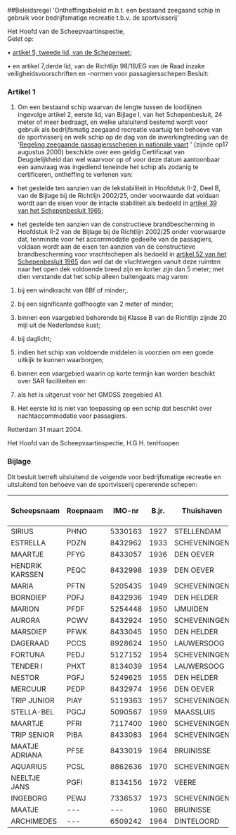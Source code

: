 <meta http-equiv='Content-Type' content='text/html; charset=utf-8' />

##Beleidsregel 'Ontheffingsbeleid m.b.t. een bestaand zeegaand schip in gebruik voor bedrijfsmatige recreatie t.b.v. de sportvisserij'

Het Hoofd van de Scheepvaartinspectie,  
Gelet op:

• [artikel 5, tweede lid, van de Schepenwet](../../../../../../../../../../../rijkswet/schepenwet/BWBR0001876/README.md);

• en artikel 7,derde lid, van de Richtlijn 98/18/EG van de Raad inzake veiligheidsvoorschriften en -normen voor passagiersschepen
Besluit:    

### Artikel  1  

1.  Om een bestaand schip waarvan de lengte tussen de loodlijnen ingevolge artikel 2, eerste lid, van Bijlage I, van het Schepenbesluit, 24 meter of meer bedraagt, en welke uitsluitend bestemd wordt voor gebruik als bedrijfsmatig zeegaand recreatie vaartuig ten behoeve van de sportvisserij en welk schip op de dag van de inwerkingtreding van de '[Regeling zeegaande passagiersschepen in nationale vaart](../../../../../../../../../../../ministeriele-regeling/regeling/zeegaande/passagiersschepen/in/nationale/vaart/BWBR0011573/README.md) ' (zijnde op17 augustus 2000) beschikte over een geldig Certificaat van Deugdelijkheid dan wel waarvoor op of voor deze datum aantoonbaar een aanvraag was ingediend teneinde het schip als zodanig te certificeren, ontheffing te verlenen van: 

* het gestelde ten aanzien van de lekstabiliteit in Hoofdstuk II-2, Deel B, van de Bijlage bij de Richtlijn 2002/25, onder voorwaarde dat voldaan wordt aan de eisen voor de intacte stabiliteit als bedoeld in [artikel 39 van het Schepenbesluit 1965](../../../../../../../../../../../rijksKB/schepenbesluit/1965/BWBR0002501/README.md);  

* het gestelde ten aanzien van de constructieve brandbescherming in Hoofdstuk II-2 van de Bijlage bij de Richtlijn 2002/25 onder voorwaarde dat, tenminste voor het accommodatie gedeelte van de passagiers, voldaan wordt aan de eisen ten aanzien van de constructieve brandbescherming voor vrachtschepen als bedoeld in [artikel 52 van het Schepenbesluit 1965](../../../../../../../../../../../rijksKB/schepenbesluit/1965/BWBR0002501/README.md) dan wel dat de vluchtwegen vanuit deze ruimten naar het open dek voldoende breed zijn en korter zijn dan 5 meter;   met dien verstande dat het schip alleen buitengaats mag varen: 

1. bij een windkracht van 6Bf of minder;.  

2. bij een significante golfhoogte van 2 meter of minder;  

3. binnen een vaargebied behorende bij Klasse B van de Richtlijn zijnde 20 mijl uit de Nederlandse kust;  

4. bij daglicht;  

5. indien het schip van voldoende middelen is voorzien om een goede uitkijk te kunnen waarborgen;  

6. binnen een vaargebied waarin op korte termijn kan worden beschikt over SAR faciliteiten en:  

7. als het is uitgerust voor het GMDSS zeegebied A1.     
2.  Het eerste lid is niet van toepassing op een schip dat beschikt over nachtaccommodatie voor passagiers.   

Rotterdam 
31 maart 2004.    

Het 
Hoofd van de Scheepvaartinspectie, 
H.G.H. tenHoopen   

### Bijlage  

Dit besluit betreft uitsluitend de volgende voor bedrijfsmatige recreatie en uitsluitend ten behoeve van de sportvisserij opererende schepen:  

| Scheepsnaam  | Roepnaam  | IMO-nr  | B.jr.  | Thuishaven  | Brt '69  | Lengte '69 (m)  |
|---|---|---|---|---|---|---|
| SIRIUS  | PHNO  | 5330163  | 1927  | STELLENDAM  | 159  | 31,13  |
| ESTRELLA  | PDZN  | 8432962  | 1933  | SCHEVENINGEN  | 306  | 56,77  |
| MAARTJE  | PFYG  | 8433057  | 1936  | DEN OEVER  | 208  | 39,85  |
| HENDRIK KARSSEN  | PEQC  | 8432998  | 1939  | DEN OEVER  | 149  | 35,2  |
| MARIA  | PFTN  | 5205435  | 1949  | SCHEVENINGEN  | 154  | 32,28  |
| BORNDIEP  | PDFJ  | 8432936  | 1949  | DEN HELDER  | 127  | 28,7  |
| MARION  | PFDF  | 5254448  | 1950  | IJMUIDEN  | 147  | 27,69  |
| AURORA  | PCWV  | 8432924  | 1950  | SCHEVENINGEN  | 172  | 33,67  |
| MARSDIEP  | PFWK  | 8433045  | 1950  | DEN HELDER  | 127  | 28,7  |
| DAGERAAD  | PCCS  | 8928624  | 1950  | LAUWERSOOG  | 152  | 29,03  |
| FORTUNA  | PEDJ  | 5127152  | 1954  | SCHEVENINGEN  | 340  | 40,14  |
| TENDER I  | PHXT  | 8134039  | 1954  | LAUWERSOOG  | 237  | 38,41  |
| NESTOR  | PGFJ  | 5249625  | 1955  | DEN HELDER  | 273  | 37,03  |
| MERCUUR  | PEDP  | 8432974  | 1956  | DEN OEVER  | 242  | 37,92  |
| TRIP JUNIOR  | PIAY  | 5119363  | 1957  | SCHEVENINGEN  | 235  | 36,3  |
| STELLA-BEL  | PGCJ  | 5090567  | 1959  | MAASSLUIS  | 102  | 24,16  |
| MAARTJE  | PFRI  | 7117400  | 1960  | SCHEVENINGEN  | 119  | 28,25  |
| TRIP SENIOR  | PIBA  | 8433083  | 1964  | SCHEVENINGEN  | 105  | 26,56  |
| MAATJE ADRIANA  | PFSE  | 8433019  | 1964  | BRUINISSE  | 83  | 28,13  |
| AQUARIUS  | PCSL  | 8862636  | 1970  | SCHEVENINGEN  | 331  | 35,9  |
| NEELTJE JANS  | PGFI  | 8134156  | 1972  | VEERE  | 229  | 33,38  |
| INGEBORG  | PEWJ  | 7336537  | 1973  | SCHEVENINGEN  | 210  | 31  |
| MAATJE  | --- | --- | 1960  | BRUINISSE  | 102  | 25,86  |
| ARCHIMEDES  | --- | 6509242  | 1964  | DINTELOORD  | 128  | 27,69  |

